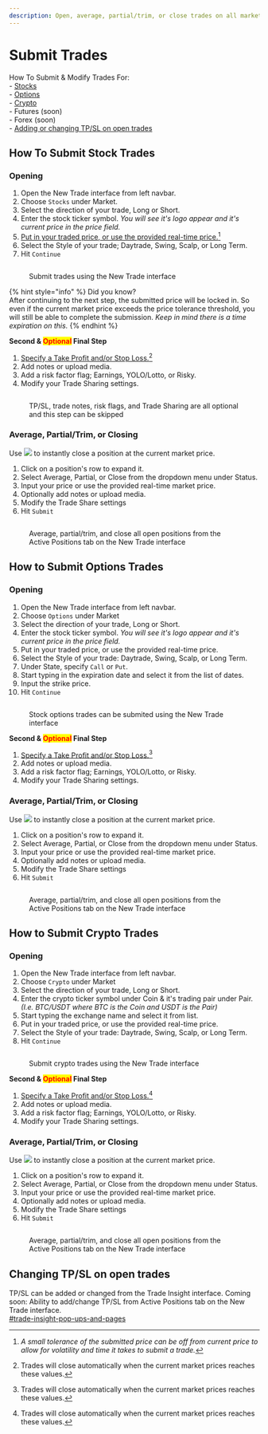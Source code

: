 ```yaml
---
description: Open, average, partial/trim, or close trades on all markets.
---
```


# Submit Trades

How To Submit & Modify Trades For:\
\- [Stocks](./#how-to-submit-stock-trades)\
\- [Options](./#how-to-submit-options-trades)\
\- [Crypto](./#how-to-submit-crypto-trades)\
\- Futures (soon)\
\- Forex (soon)\
\- [Adding or changing TP/SL on open trades](./#changing-tp-sl-on-open-trades)

## How To Submit Stock Trades

### Opening

1. Open the New Trade interface from left navbar.
2. Choose `Stocks` under Market.
3. Select the direction of your trade, Long or Short.
4. Enter the stock ticker symbol. _You will see it's logo appear and it's current price in the price field._
5. [Put in your traded price, or use the provided real-time price.](#user-content-fn-1)[^1]
6. Select the Style of your trade; Daytrade, Swing, Scalp, or Long Term.
7. Hit `Continue`

<figure><img src="../../.gitbook/assets/image (4) (1) (1) (1) (1) (1) (1) (1).png" alt=""><figcaption><p>Submit trades using the New Trade interface</p></figcaption></figure>

{% hint style="info" %}
Did you know?\
After continuing to the next step, the submitted price will be locked in. So even if the current market price exceeds the price tolerance threshold, you will still be able to complete the submission. _Keep in mind there is a time expiration on this._
{% endhint %}

**Second & **<mark style="color:red;">**Optional**</mark>** Final Step**

1. [Specify a Take Profit and/or Stop Loss.](#user-content-fn-2)[^2]
2. Add notes or upload media.
3. Add a risk factor flag; Earnings, YOLO/Lotto, or Risky.
4. Modify your Trade Sharing settings.

<figure><img src="../../.gitbook/assets/image (5) (1) (1) (1) (1) (1) (1).png" alt=""><figcaption><p>TP/SL, trade notes, risk flags, and Trade Sharing are all optional and this step can be skipped</p></figcaption></figure>

### Average, Partial/Trim, or Closing

Use ![](<../../.gitbook/assets/image (9) (1) (1) (1).png>) to instantly close a position at the current market price.

1. Click on a position's row to expand it.
2. Select Average, Partial, or Close from the dropdown menu under Status.
3. Input your price or use the provided real-time market price.
4. Optionally add notes or upload media.
5. Modify the Trade Share settings
6. Hit `Submit`

<figure><img src="../../.gitbook/assets/image (8) (1) (1) (1).png" alt=""><figcaption><p>Average, partial/trim, and close all open positions from the Active Positions tab on the New Trade interface</p></figcaption></figure>

## How to Submit Options Trades

### Opening

1. Open the New Trade interface from left navbar.
2. Choose `Options` under Market
3. Select the direction of your trade, Long or Short.
4. Enter the stock ticker symbol. _You will see it's logo appear and it's current price in the price field._
5. Put in your traded price, or use the provided real-time price.
6. Select the Style of your trade: Daytrade, Swing, Scalp, or Long Term.
7. Under State, specify `Call` or `Put`.
8. Start typing in the expiration date and select it from the list of dates.
9. Input the strike price.
10. Hit `Continue`

<figure><img src="../../.gitbook/assets/image (1) (1) (1) (1) (1) (1) (1) (1) (1) (1) (1) (1) (1).png" alt=""><figcaption><p>Stock options trades can be submited using the New Trade interface</p></figcaption></figure>

**Second & **<mark style="color:red;">**Optional**</mark>** Final Step**

1. [Specify a Take Profit and/or Stop Loss.](#user-content-fn-3)[^3]
2. Add notes or upload media.&#x20;
3. Add a risk factor flag; Earnings, YOLO/Lotto, or Risky.&#x20;
4. Modify your Trade Sharing settings.

### Average, Partial/Trim, or Closing

Use ![](<../../.gitbook/assets/image (9) (1) (1) (1).png>) to instantly close a position at the current market price.

1. Click on a position's row to expand it.
2. Select Average, Partial, or Close from the dropdown menu under Status.
3. Input your price or use the provided real-time market price.
4. Optionally add notes or upload media.
5. Modify the Trade Share settings
6. Hit `Submit`

<figure><img src="../../.gitbook/assets/image (1) (1) (1) (1) (1) (1) (1) (1) (1) (1) (1) (1) (1) (1).png" alt=""><figcaption><p>Average, partial/trim, and close all open positions from the Active Positions tab on the New Trade interface</p></figcaption></figure>

## How to Submit Crypto Trades

### Opening

1. Open the New Trade interface from left navbar.
2. Choose `Crypto` under Market
3. Select the direction of your trade, Long or Short.
4. Enter the crypto ticker symbol under Coin & it's trading pair under Pair. _(I.e. BTC/USDT where BTC is the Coin and USDT is the Pair)_
5. Start typing the exchange name and select it from list.
6. Put in your traded price, or use the provided real-time price.
7. Select the Style of your trade: Daytrade, Swing, Scalp, or Long Term.
8. Hit `Continue`

<figure><img src="../../.gitbook/assets/image (2) (1) (1) (1) (1) (1) (1) (1) (1) (1) (1) (1).png" alt=""><figcaption><p>Submit crypto trades using the New Trade interface</p></figcaption></figure>

**Second & **<mark style="color:red;">**Optional**</mark>** Final Step**

1. [Specify a Take Profit and/or Stop Loss.](#user-content-fn-4)[^4]
2. Add notes or upload media.&#x20;
3. Add a risk factor flag; Earnings, YOLO/Lotto, or Risky.&#x20;
4. Modify your Trade Sharing settings.

### Average, Partial/Trim, or Closing

Use ![](<../../.gitbook/assets/image (9) (1) (1) (1).png>) to instantly close a position at the current market price.

1. Click on a position's row to expand it.&#x20;
2. Select Average, Partial, or Close from the dropdown menu under Status.&#x20;
3. Input your price or use the provided real-time market price.&#x20;
4. Optionally add notes or upload media.&#x20;
5. Modify the Trade Share settings&#x20;
6. Hit `Submit`

<figure><img src="../../.gitbook/assets/image (3) (1) (1) (1) (1) (1) (1) (1) (1).png" alt=""><figcaption><p>Average, partial/trim, and close all open positions from the Active Positions tab on the New Trade interface</p></figcaption></figure>

##

## Changing TP/SL on open trades

TP/SL can be added or changed from the Trade Insight interface. Coming soon: Ability to add/change TP/SL from Active Positions tab on the New Trade interface.\
[#trade-insight-pop-ups-and-pages](../../info/user-interfaces-overview.md#trade-insight-pop-ups-and-pages "mention")

[^1]: _A small tolerance of the submitted price can be off from current price to allow for volatility and time it takes to submit a trade._

[^2]: Trades will close automatically when the current market prices reaches these values.

[^3]: Trades will close automatically when the current market prices reaches these values.

[^4]: Trades will close automatically when the current market prices reaches these values.

